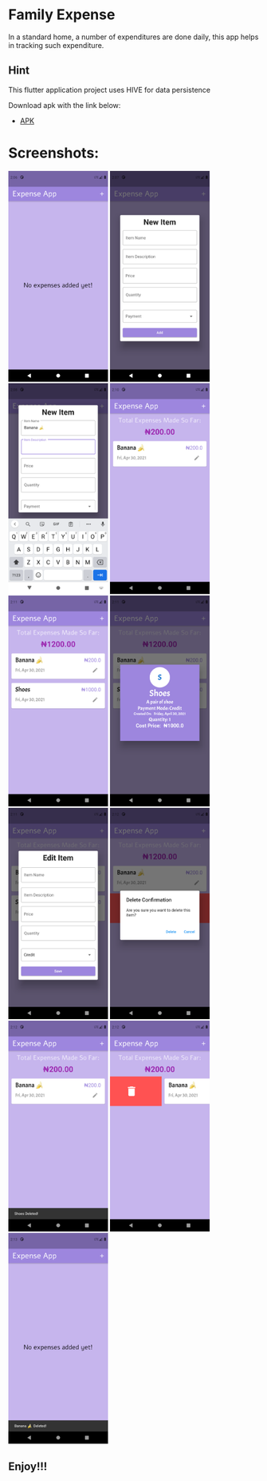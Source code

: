 # Family Expense

In a standard home, a number of expenditures are done daily, this app helps in tracking such expenditure.

## Hint

This flutter application project uses HIVE for data persistence

Download apk with the link below:

- [APK](https://drive.google.com/file/d/1IPeIAlFWPSS9udqBH_iyvelc3MxVp3B5/view?usp=sharing)

# Screenshots:

<!-- This below pattern of adding images is wrong because it cannot be resized -->
<!-- ![Screenshot1](Images/Screenshot1.png)
![Screenshot1](Images/Screenshot2.png) -->
<img src='Images/Screenshot1.png' alt='Screenshot1' width='200' >
<img src='Images/Screenshot2.png' alt='Screenshot3' width='200' >
<img src='Images/Screenshot3.png' alt='Screenshot4' width='200' >
<img src='Images/Screenshot5.png' alt='Screenshot5' width='200' >
<img src='Images/Screenshot6.png' alt='Screenshot6' width='200' >
<img src='Images/Screenshot7.png' alt='Screenshot7' width='200' >
<img src='Images/Screenshot8.png' alt='Screenshot8' width='200' >
<img src='Images/Screenshot9.png' alt='Screenshot9' width='200' >
<img src='Images/Screenshot10.png' alt='Screenshot10' width='200' >
<img src='Images/Screenshot11.png' alt='Screenshot11' width='200' >
<img src='Images/Screenshot12.png' alt='Screenshot12' width='200' >

## Enjoy!!!
